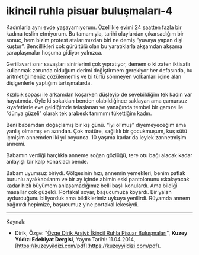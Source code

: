 # ikincil ruhla pisuar buluşmaları-4

Kadınlarla aynı evde yaşayamıyorum. Özellikle evimi 24 saatten
fazla bir kadına teslim etmiyorum. Bu tamamıyla, tarihi olaylardan çıkarsadığım bir sonuç, hem bizim protest atalarımızdan biri ne
demiş “yuvaya yapan dişi kuştur”. Bencillikleri çok gürültülü olan
bu yaratıklarla akşamdan akşama şaraplaşmalar hoşuma gidiyor yalnızca.

Gerillavari sınır savaşları sinirlerimi çok yıpratıyor, demem o ki zaten iktisatlı kullanmak zorunda olduğum derimi değiştirmem gerekiyor her defasında, bu aritmetiği henüz çözülememiş ve bi türlü
sönmeyen volkanları içine alan dişigenlerle yaptığım tartışmalarda.

Kızılcık sopası ile arkamdan koşarken düşleyip de sevebildiğim tek
kadın var hayatımda. Öyle ki sokakları benden olabildiğince saklayan ama çamursuz kıyafetlerle eve geldiğimde telaşlanan ve yanağında tembel bir gamze ile “dünya güzeli” olarak tek arabesk tanımımı tükettiğim kadın.

Beni babamdan doğaçlamış bir kış günü. “İyi ol’muş” diyemeyeceğim ama yanlış olmamış en azından. Çok matüre, sağlıklı bir çocukmuşum, kuş sütü içmişim annemden iki yıl boyunca. 10 yaşıma
kadar da leylek zannetmişim annemi.

Babamın verdiği harçlıkla anneme soğan gözlüğü, tere otu bağı alacak kadar anlayışlı bir kalp konakladı bende.

Babam uyumsuz biriydi. Gölgesinin hızı, annemin yemekleri, benim patlak burunlu ayakkabılarım ve bir ay içinde abimin eski pantolonunu ıskalayacak kadar hızlı büyümem anlaşamadığımız belli
başlı konulardı. Ama bildiği masallar çok güzeldi. Portakal soyar,
başucumuza koyardı. Bir yalan uydurduğunu biliyorduk ama bildiklerimiz uykuya yenilirdi. Rüyamda annem bağırırdı hepimize,
başucumuz yine portakal lekesiydi.

---
Kaynak: 

- Dirik, Özge: "[Özge Dirik Arşivi: İkincil Ruhla Pisuar Buluşmaları](https://kuzeyyildizi.com/files/ozgedirik-pisuar.pdf)", **Kuzey Yıldızı Edebiyat Dergisi**, Yayım Tarihi: 11.04.2014, [https://kuzeyyildizi.com/pdf](https://kuzeyyildizi.com/pdf).
